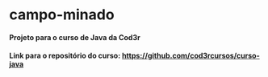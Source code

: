 # campo-minado
#### Projeto para o curso de Java da Cod3r
#### Link para o repositório do curso: https://github.com/cod3rcursos/curso-java

